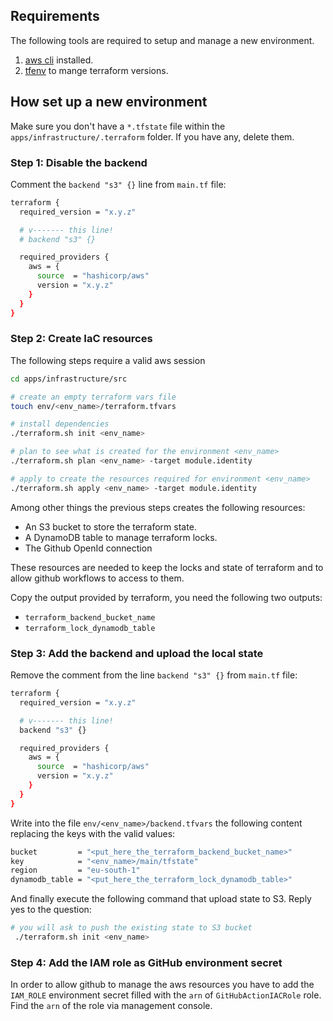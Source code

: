 ## Requirements

The following tools are required to setup and manage a new environment. 

1. [aws cli](https://docs.aws.amazon.com/cli/latest/userguide/getting-started-install.html) installed.
2. [tfenv](https://github.com/tfutils/tfenv) to mange terraform versions.

## How set up a new environment

Make sure you don't have a `*.tfstate` file within the `apps/infrastructure/.terraform` folder. If you have any, delete them.

### Step 1: Disable the backend

Comment the `backend "s3" {}` line from `main.tf` file:

```sh
terraform {
  required_version = "x.y.z"

  # v------- this line!
  # backend "s3" {}

  required_providers {
    aws = {
      source  = "hashicorp/aws"
      version = "x.y.z"
    }
  }
}
```

### Step 2: Create IaC resources

The following steps require a valid aws session

```sh
cd apps/infrastructure/src

# create an empty terraform vars file
touch env/<env_name>/terraform.tfvars

# install dependencies
./terraform.sh init <env_name>

# plan to see what is created for the environment <env_name>
./terraform.sh plan <env_name> -target module.identity

# apply to create the resources required for environment <env_name>
./terraform.sh apply <env_name> -target module.identity
```

Among other things the previous steps creates the following resources:
* An S3 bucket to store the terraform state.
* A DynamoDB table to manage terraform locks.
* The Github OpenId connection

These resources are needed to keep the locks and state of terraform and to allow github workflows to access to them.

Copy the output provided by terraform, you need the following two outputs: 
* `terraform_backend_bucket_name`
* `terraform_lock_dynamodb_table`

### Step 3: Add the backend and upload the local state

Remove the comment from the line `backend "s3" {}` from `main.tf` file:

```sh
terraform {
  required_version = "x.y.z"

  # v------- this line!
  backend "s3" {}

  required_providers {
    aws = {
      source  = "hashicorp/aws"
      version = "x.y.z"
    }
  }
}
```

Write into the file `env/<env_name>/backend.tfvars` the following content replacing the keys with the valid values:

```sh
bucket         = "<put_here_the_terraform_backend_bucket_name>"
key            = "<env_name>/main/tfstate"
region         = "eu-south-1"
dynamodb_table = "<put_here_the_terraform_lock_dynamodb_table>"
```

And finally execute the following command that upload state to S3. Reply yes to the question:

```sh
# you will ask to push the existing state to S3 bucket
 ./terraform.sh init <env_name>
```

### Step 4: Add the IAM role as GitHub environment secret

In order to allow github to manage the aws resources you have to add the `IAM_ROLE` environment secret filled with the `arn` of `GitHubActionIACRole` role. Find the `arn` of the role via management console. 
